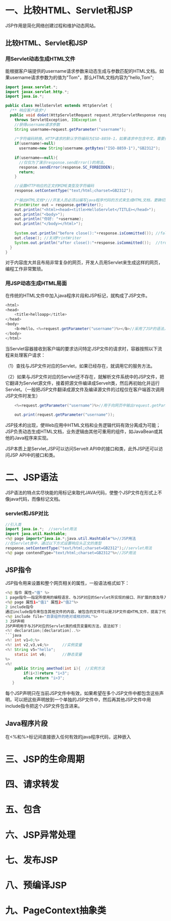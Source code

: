 # 一、比较HTML、Servlet和JSP
JSP作用是简化网络创建过程和维护动态网站。
## 比较HTML、Servlet和JSP
### 用Servlet动态生成HTML文件
能根据客户端提供的username请求参数来动态生成与参数匹配的HTML文档。如果username请求参数为的值为"Tom"，那么HTML文档内容为"hello,Tom";
```java
import javax.servlet.*;
import javax.servlet.http.*;
import java.io.*;

public class HelloServlet extends HttpServlet {
  /** 响应客户请求*/
  public void doGet(HttpServletRequest request,HttpServletResponse response)
    throws ServletException, IOException {
    //获得username请求参数 
    String username=request.getParameter("username");
    
    /*字符编码转换。HTTP请求的默认字符编码为ISO-8859-1，如果请求中包含中文，需要把它转换为GB2312中文编码。*/
    if(username!=null)
      username=new String(username.getBytes("ISO-8859-1"),"GB2312");
          
    if(username==null){
      //仅仅为了演示response.sendError()的用法。
      response.sendError(response.SC_FORBIDDEN);
      return;
    }

    //设置HTTP响应的正文的MIME类型及字符编码
    response.setContentType("text/html;charset=GB2312");
   
    /*输出HTML文档*///开发人员必须以编写java程序代码的方式来生成HTML文档，更确切的说需要通过PrintWriter对象来一行行的打印HTML文档的内容。
    PrintWriter out = response.getWriter();
    out.println("<html><head><title>HelloServlet</TITLE></head>");
    out.println("<body>");
    out.println("你好: "+username);
    out.println("</body></html>");
     
    System.out.println("before close():"+response.isCommitted()); //false
    out.close(); //关闭PrintWriter
    System.out.println("after close():"+response.isCommitted());  //true
  }
}
```
对于内容庞大并且布局非常复杂的网页，开发人员用Servlet来生成这样的网页，编程工作非常繁琐。
### 用JSP动态生成HTML局面
在传统的HTML文件中加入java程序片段和JSP标记，就构成了JSP文件。
```java
<html>
<head>
    <title>helloapp</title>
</head>
<body>
    <b>Hello，<%=request.getParameter("username")%></b>//采用了JSP的语法，作用是向网页输出request.getParameter("username")方法的返回值。
</body>
</html>
```
当Servlet容器接收到客户端的要求访问特定JSP文件的请求时，容器按照以下流程来处理客户请求：

（1）查找与JSP文件对应的Servlet，如果已经存在，就调用它的服务方法。

（2）如果与JSP文件对应的Servlet还不存在，就解析文件系统中的JSP文件，把它翻译为Servlet源文件，接着把源文件编译成Servelt类，然后再初始化并运行
Servlet。（一般把JSP文件翻译成源文件及编译源文件的过程仅在客户端首次调用JSP文件时发生）
```java
    <%=request.getParameter("username")%>//用于向网页中输出request.getParamter("username"))方法的返回值，与源代码中对应是 
    
    out.print(request.getParameter("username"));
```
JSP技术的出现，使Web应用中HTML文档和业务逻辑代码有效分离成为可能；JSP负责动态生成HTML文档，业务逻辑由其他可重用的组件，如JavaBean或其他的Java程序来实现。

JSP本质上是Servlet,JSP可以访问Servelt API中的接口和类，此外JSP还可以访问JSP API中的接口和类。
# 二、JSP语法
JSP语法的特点实尽快能的用标记来取代JAVA代码，使整个JSP文件在形式上不像java代码，而像标记文档。
### servlet和JSP对比
```java
//引入类
import java.io.*;  //servlet用法
import java.util.Hashtable;
<%@ page import="java.io.*;java.util.Hashtable"%>//JSP用法
//在Servlet类中，通过以下方式设置响应头正文的类型
response.setContentType("text/html;charset=GB2312");//servlet用法
<%@ page contendType="text/html;charset=GB2312"%>//JSP用法
```
## JSP指令
JSP指令用来设置和整个网页相关的属性，一般语法格式如下：
```java
<%@ 指令 属性="值" %>
1 page指令——指定所使用的编程语言、与JSP对应的Servlet所实现的接口、所扩展的类及导入的软件包等，语法格式如下：
<%@ page 属性1="值1" 属性2="值2"%>
2 include指令
通过include指令来包含其他文件的内容，被包含的文件可以是JSP文件或HTML文件，提高了代码的重用性，避免重复代码，提供效率，语法如下：
<%@ include file="目录组件的绝对或相对URL"%>
3 JSP声明
JSP声明用于与JSP对应的Servlet类的成员变量和方法，语法如下：
<%! declaration;[declaration]..%>
```java
<%! int v1=0;%>
<%! int v2,v3,v4;%>      //实例变量
<%! String v5="hello";
    static int v6;       //静态变量
%>
<%!
    public String amethod(int i){  //实例方法
        if(i<3)return "i<3";
        else return "i>3";
   }
```
每个JSP声明只在当前JSP文件中有效，如果希望在多个JSP文件中都包含这些声明，可以把这些声明放到一个单独的JSP文件中，然后再其他JSP文件中用include指令把这个JSP文件包含进来。
## Java程序片段
在<%和%>标记间直接嵌入任何有效的java程序代码，这种嵌入




# 三、JSP的生命周期

# 四、请求转发

# 五、包含

# 六、JSP异常处理

# 七、发布JSP

# 八、预编译JSP
# 九、PageContext抽象类

